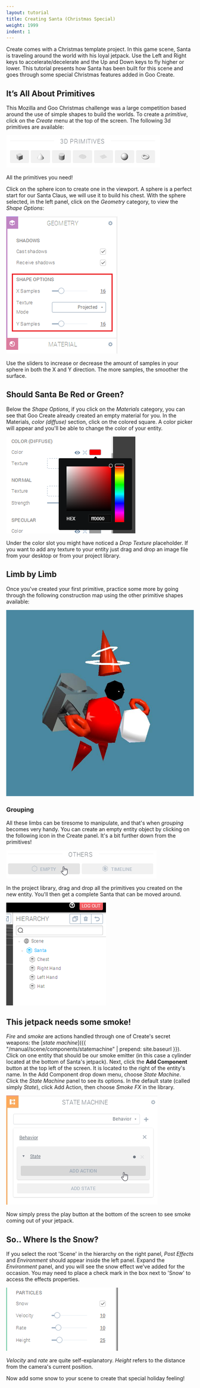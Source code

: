 ```yaml
---
layout: tutorial
title: Creating Santa (Christmas Special)
weight: 1999
indent: 1
---
```


Create comes with a Christmas template project. In this game scene, Santa is traveling around the world with his loyal jetpack. Use the Left and Right keys to accelerate/decelerate and the Up and Down keys to fly higher or lower. This tutorial presents how Santa has been built for this scene and goes through some special Christmas features added in Goo Create.

## It’s All About Primitives

This Mozilla and Goo Christmas challenge was a large competition based around the use of simple shapes to build the worlds. To create a *primitive*, click on the *Create* menu at the top of the screen. The following 3d primitives are available:

![](primitives.jpg)

All the primitives you need!

Click on the sphere icon to create one in the viewport. A sphere is a perfect start for our Santa Claus, we will use it to build his chest. With the sphere selected, in the left panel, click on the *Geometry* category, to view the *Shape Options*:

![](image_11.png)

Use the sliders to increase or decrease the amount of samples in your sphere in both the X and Y direction. The more samples, the smoother the surface.

## Should Santa Be Red or Green?

Below the *Shape Options*, if you click on the *Materials* category, you can see that Goo Create already created an empty material for you. In the Materials, *color (diffuse)* section, click on the colored square. A color picker will appear and you'll be able to change the color of your entity.

![Material panel: Diffuse Color](image_21.png)

Under the color slot you might have noticed a *Drop Texture* placeholder. If you want to add any texture to your entity just drag and drop an image file from your desktop or from your project library.

## Limb by Limb

Once you've created your first primitive, practice some more by going through the following construction map using the other primitive shapes available:

![Assembly picture](image_3.jpg)

### Grouping

All these limbs can be tiresome to manipulate, and that's when *grouping* becomes very handy. You can create an empty entity object by clicking on the following icon in the Create panel. It's a bit further down from the primitives!

![Create an empty entity](empty.jpg)

In the project library, drag and drop all the primitives you created on the new entity. You'll then get a complete Santa that can be moved around.

![Parent an entity to another](image_51.png)

## This jetpack needs some smoke!

*Fire* and *smoke* are actions handled through one of Create's secret weapons: the [_state machine_]({{ "/manual/scene/components/statemachine" | prepend: site.baseurl }}). Click on one entity that should be our smoke emitter (in this case a cylinder located at the bottom of Santa's jetpack). Next, click the **Add Component** button at the top left of the screen. It is located to the right of the entity's name. In the Add Component drop down menu, choose *State Machine*. Click the _State Machine_ panel to see its options. In the default state (called simply _State_), click Add Action, then choose *Smoke FX* in the library.

![Add an action to a state](add-action.jpg)

Now simply press the play button at the bottom of the screen to see smoke coming out of your jetpack.

## So.. Where Is the Snow?

If you select the root 'Scene' in the hierarchy on the right panel, _Post Effects_ and _Environment_ should appear inside the left panel. Expand the _Environment_ panel, and you will see the snow effect we've added for the occasion. You may need to place a check mark in the box next to 'Snow' to access the effects properties.

![Snow options in the environment panel](image_71.png)

*Velocity* and *rate* are quite self-explanatory. *Height* refers to the distance from the camera's current position.

Now add some snow to your scene to create that special holiday feeling!